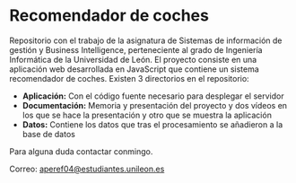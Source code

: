 # Recomendador de coches
Repositorio con el trabajo de la asignatura de  Sistemas de información de gestión y Business Intelligence, perteneciente al grado de Ingeniería Informática de la Universidad de León.
El proyecto consiste en una aplicación web desarrollada en JavaScript que contiene un sistema recomendador de coches.
Existen 3 directorios en el repositorio:

* **Aplicación:** Con el código fuente necesario para desplegar el servidor 
* **Documentación:** Memoria y presentación del proyecto y dos vídeos en los que se hace la presentación y otro que se muestra la aplicación
* **Datos:** Contiene los datos que tras el procesamiento se añadieron a la base de datos


Para alguna duda contactar conmingo.

Correo: aperef04@estudiantes.unileon.es
